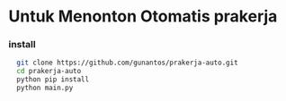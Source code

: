 # Untuk Menonton Otomatis prakerja

### install
```sh
  git clone https://github.com/gunantos/prakerja-auto.git
  cd prakerja-auto
  python pip install
  python main.py
```
